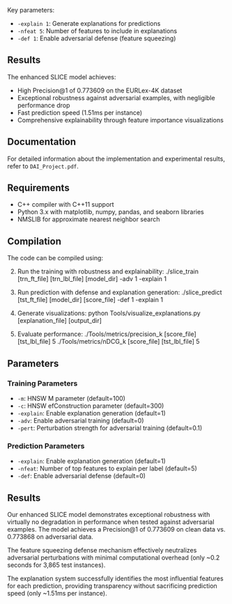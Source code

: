 
Key parameters:
- `-explain 1`: Generate explanations for predictions
- `-nfeat 5`: Number of features to include in explanations
- `-def 1`: Enable adversarial defense (feature squeezing)

## Results

The enhanced SLICE model achieves:
- High Precision@1 of 0.773609 on the EURLex-4K dataset
- Exceptional robustness against adversarial examples, with negligible performance drop
- Fast prediction speed (1.51ms per instance)
- Comprehensive explainability through feature importance visualizations

## Documentation

For detailed information about the implementation and experimental results, refer to `DAI_Project.pdf`.

## Requirements

- C++ compiler with C++11 support
- Python 3.x with matplotlib, numpy, pandas, and seaborn libraries
- NMSLIB for approximate nearest neighbor search

## Compilation

The code can be compiled using:


2. Run the training with robustness and explainability:
./slice_train [trn_ft_file] [trn_lbl_file] [model_dir] -adv 1 -explain 1


3. Run prediction with defense and explanation generation:
./slice_predict [tst_ft_file] [model_dir] [score_file] -def 1 -explain 1


4. Generate visualizations:
python Tools/visualize_explanations.py [explanation_file] [output_dir]

5. Evaluate performance:
./Tools/metrics/precision_k [score_file] [tst_lbl_file] 5 ./Tools/metrics/nDCG_k [score_file] [tst_lbl_file] 5


## Parameters

### Training Parameters
- `-m`: HNSW M parameter (default=100)
- `-c`: HNSW efConstruction parameter (default=300)
- `-explain`: Enable explanation generation (default=1)
- `-adv`: Enable adversarial training (default=0)
- `-pert`: Perturbation strength for adversarial training (default=0.1)

### Prediction Parameters
- `-explain`: Enable explanation generation (default=1)
- `-nfeat`: Number of top features to explain per label (default=5)
- `-def`: Enable adversarial defense (default=0)

## Results

Our enhanced SLICE model demonstrates exceptional robustness with virtually no degradation in performance when tested against adversarial examples. The model achieves a Precision@1 of 0.773609 on clean data vs. 0.773868 on adversarial data.

The feature squeezing defense mechanism effectively neutralizes adversarial perturbations with minimal computational overhead (only ~0.2 seconds for 3,865 test instances).

The explanation system successfully identifies the most influential features for each prediction, providing transparency without sacrificing prediction speed (only ~1.51ms per instance).